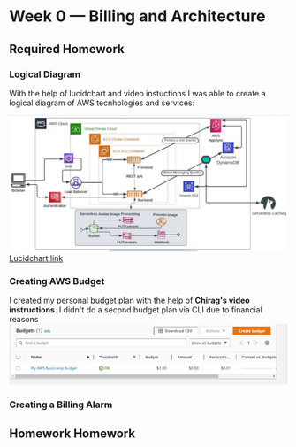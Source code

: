 # Week 0 — Billing and Architecture

## Required Homework

### Logical Diagram

With the help of lucidchart and video instuctions I was able to create a logical diagram of AWS tecnhologies and services:

![lucid Chart](assets/logical%20diagram%20(2).png)
[Lucidchart link](https://lucid.app/lucidchart/c37ba0a8-861f-416c-bf6c-3f3e4a4d47be/edit?viewport_loc=200%2C13%2C1480%2C692%2C0_0&invitationId=inv_727c364b-aa33-42f9-99b5-b4e4a68950b9)

### Creating AWS Budget

I created my personal budget plan with the help of **Chirag's video instructions**. I didn't do a second budget plan via CLI due to financial reasons 
![Budget](assets/Budgets.JPG)

### Creating a Billing Alarm

## Homework Homework
